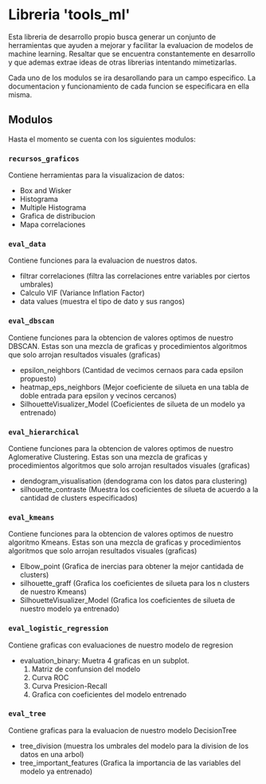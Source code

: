 # Libreria 'tools_ml'

Esta libreria de desarrollo propio busca generar un conjunto de herramientas que ayuden a mejorar y facilitar la evaluacion de modelos de machine learning. Resaltar que se encuentra constantemente en desarrollo y que ademas extrae ideas de otras librerias intentando mimetizarlas.

Cada uno de los modulos se ira desarollando para un campo especifico. La documentacion y funcionamiento de cada funcion se especificara en ella misma.

## Modulos

Hasta el momento se cuenta con los siguientes modulos:

### `recursos_graficos`
Contiene herramientas para la visualizacion de datos:
- Box and Wisker
- Histograma
- Multiple Histograma
- Grafica de distribucion
- Mapa correlaciones

### `eval_data`
Contiene funciones para la evaluacion de nuestros datos.
- filtrar correlaciones (filtra las correlaciones entre variables por ciertos umbrales)
- Calculo VIF (Variance Inflation Factor)
- data values (muestra el tipo de dato y sus rangos)

### `eval_dbscan`
Contiene funciones para la obtencion de valores optimos de nuestro DBSCAN. Estas son una mezcla de graficas y procedimientos algoritmos que solo arrojan resultados visuales (graficas) 
- epsilon_neighbors (Cantidad de vecimos cernaos para cada epsilon propuesto)
- heatmap_eps_neighbors (Mejor coeficiente de silueta en una tabla de doble entrada para epsilon y vecinos cercanos)
- SilhouetteVisualizer_Model (Coeficientes de silueta de un modelo ya entrenado)

### `eval_hierarchical`
Contiene funciones para la obtencion de valores optimos de nuestro Aglomerative Clustering. Estas son una mezcla de graficas y procedimientos algoritmos que solo arrojan resultados visuales (graficas) 
- dendogram_visualisation (dendograma con los datos para clustering)
- silhouette_contraste (Muestra los coeficientes de silueta de acuerdo a la cantidad de clusters especificados)

### `eval_kmeans`
Contiene funciones para la obtencion de valores optimos de nuestro algoritmo Kmeans. Estas son una mezcla de graficas y procedimientos algoritmos que solo arrojan resultados visuales (graficas) 
- Elbow_point (Grafica de inercias para obtener la mejor cantidada de clusters)
- silhouette_graff (Grafica los coeficientes de silueta para los n clusters de nuestro Kmeans)
- SilhouetteVisualizer_Model (Grafica los coeficientes de silueta de nuestro modelo ya entrenado)

### `eval_logistic_regression`
Contiene graficas con evaluaciones de nuestro modelo de regresion 
- evaluation_binary: Muetra 4 graficas en un subplot.
    1. Matriz de confunsion del modelo
    2. Curva ROC 
    3. Curva Presicion-Recall 
    4. Grafica con coeficientes del modelo entrenado 

### `eval_tree`
Contiene graficas para la evaluacion de nuestro modelo DecisionTree
- tree_division (muestra los umbrales del modelo para la division de los datos en una arbol)
- tree_important_features (Grafica la importancia de las variables del modelo ya entrenado)

